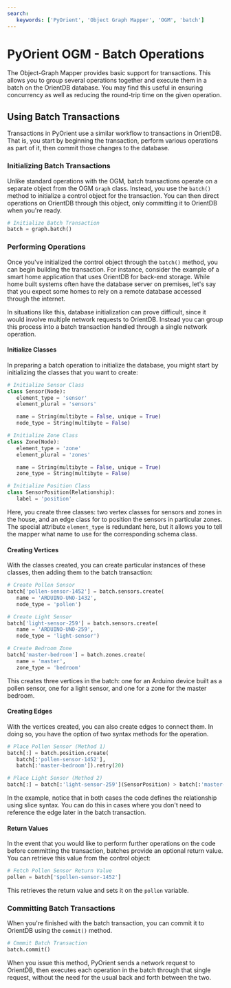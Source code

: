 ```yaml
---
search:
   keywords: ['PyOrient', 'Object Graph Mapper', 'OGM', 'batch']
---
```


# PyOrient OGM - Batch Operations

The Object-Graph Mapper provides basic support for transactions.  This allows you to group several operations together and execute them in a batch on the OrientDB database.  You may find this useful in ensuring concurrency as well as reducing the round-trip time on the given operation.

## Using Batch Transactions

Transactions in PyOrient use a similar workflow to transactions in OrientDB.  That is, you start by beginning the transaction, perform various operations as part of it, then commit those changes to the database.


### Initializing Batch Transactions

Unlike standard operations with the OGM, batch transactions operate on a separate object from the OGM `Graph` class.  Instead, you use the `batch()` method to initialize a control object for the transaction.  You can then direct operations on OrientDB through this object, only committing it to OrientDB when you're ready.

```py
# Initialize Batch Transaction
batch = graph.batch()
```

### Performing Operations

Once you've initialized the control object through the `batch()` method, you can begin building the transaction.  For instance, consider the example of a smart home application that uses OrientDB for back-end storage.  While home built systems often have the database server on premises, let's say that you expect some homes to rely on a remote database accessed through the internet.

In situations like this, database initialization can prove difficult, since it would involve multiple network requests to OrientDB.  Instead you can group this process into a batch transaction handled through a single network operation.


#### Initialize Classes

In preparing a batch operation to initialize the database, you might start by initializing the classes that you want to create:

```py
# Initialize Sensor Class
class Sensor(Node):
   element_type = 'sensor'
   element_plural = 'sensors'

   name = String(multibyte = False, unique = True)
   node_type = String(multibyte = False)

# Initialize Zone Class
class Zone(Node):
   element_type = 'zone'
   element_plural = 'zones'

   name = String(multibyte = False, unique = True)
   zone_type = String(multibyte = False)

# Initialize Position Class
class SensorPosition(Relationship):
   label = 'position'
```

Here, you create three classes: two vertex classes for sensors and zones in the house, and an edge class for to position the sensors in particular zones.  The special attribute `element_type` is redundant here, but it allows you to tell the mapper what name to use for the corresponding schema class.


#### Creating Vertices

With the classes created, you can create particular instances of these classes, then adding them to the batch transaction:

```py
# Create Pollen Sensor
batch['pollen-sensor-1452'] = batch.sensors.create(
   name = 'ARDUINO-UNO-1432', 
   node_type = 'pollen')

# Create Light Sensor
batch['light-sensor-259'] = batch.sensors.create(
   name = 'ARDUINO-UNO-259',
   node_type = 'light-sensor')

# Create Bedroom Zone
batch['master-bedroom'] = batch.zones.create(
   name = 'master',
   zone_type = 'bedroom'
```

This creates three vertices in the batch: one for an Arduino device built as a pollen sensor, one for a light sensor,  and one for a zone for the master bedroom.  

#### Creating Edges

With the vertices created, you can also create edges to connect them.  In doing so, you have the option of two syntax methods for the operation.

```py
# Place Pollen Sensor (Method 1)
batch[:] = batch.position.create(
   batch[:'pollen-sensor-1452'],
   batch[:'master-bedroom']).retry(20)

# Place Light Sensor (Method 2)
batch[:] = batch[:'light-sensor-259'](SensorPosition) > batch[:'master-bedroom']
```

In the example, notice that in both cases the code defines the relationship using slice syntax.  You can do this in cases where you don't need to reference the edge later in the batch transaction.


#### Return Values

In the event that you would like to perform further operations on the code before committing the transaction, batches provide an optional return value.  You can retrieve this value from the control object:

```py
# Fetch Pollen Sensor Return Value
pollen = batch['$pollen-sensor-1452']
```

This retrieves the return value and sets it on the `pollen` variable.


### Committing Batch Transactions

When you're finished with the batch transaction, you can commit it to OrientDB using the `commit()` method.

```py
# Cmmmit Batch Transaction
batch.commit()
```

When you issue this method, PyOrient sends a network request to OrientDB, then executes each operation in the batch through that single request, without the need for the usual back and forth between the two.
